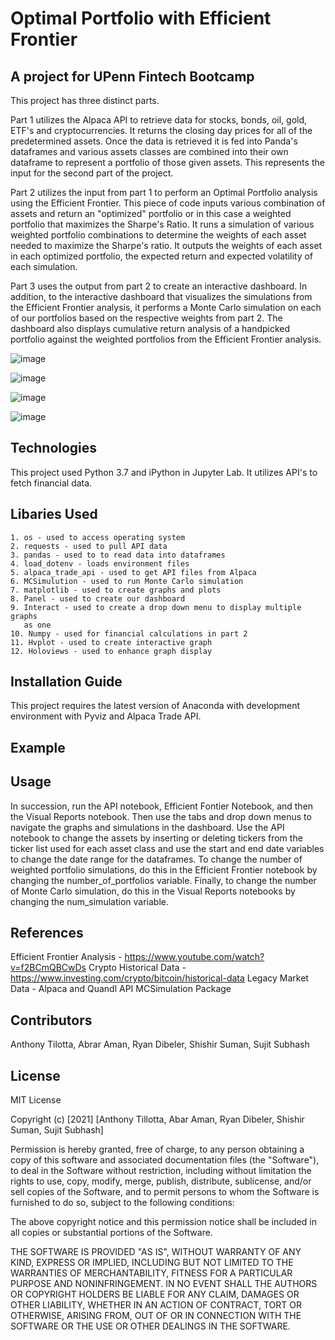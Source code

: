 # Optimal Portfolio with Efficient Frontier

## A project for UPenn Fintech Bootcamp

This project has three distinct parts.  

Part 1 utilizes the Alpaca API to retrieve data for stocks, bonds, oil, gold, ETF's and cryptocurrencies.  It returns the closing day prices for all of the predetermined assets.  Once the data is retrieved it is fed into Panda's dataframes and various assets classes are combined into their own dataframe to represent a portfolio of those given assets. This represents the input for the second part of the project.  

Part 2 utilizes the input from part 1 to perform an Optimal Portfolio analysis using the Efficient Frontier.  This piece of code inputs various combination of assets and return an "optimized" portfolio or in this case a weighted portfolio that maximizes the Sharpe's Ratio.  It runs a simulation of various weighted portfolio combinations to determine the weights of each asset needed to maximize the Sharpe's ratio.  It outputs the weights of each asset in each optimized portfolio, the expected return and expected volatility of each simulation. 

Part 3 uses the output from part 2 to create an interactive dashboard.  In addition, to the interactive dashboard that visualizes the simulations from the Efficient Frontier analysis, it performs a Monte Carlo simulation on each of our portfolios based on the respective weights from part 2.  The dashboard also displays cumulative return analysis of a handpicked portfolio against the weighted portfolios from the Efficient Frontier analysis. 

![image](https://user-images.githubusercontent.com/51159089/172901953-d7417f0a-3d32-4ea2-99b1-dccdbe4fd02f.png)

![image](https://user-images.githubusercontent.com/51159089/172902600-1d82f73f-999a-4026-865e-56c3c093c2e0.png)

![image](https://user-images.githubusercontent.com/51159089/172902712-457e6526-3c5a-4013-a896-4e441b6861de.png)

![image](https://user-images.githubusercontent.com/51159089/172902800-4af96d09-fdbd-45be-a862-3c60b25059aa.png)


## Technologies
This project used Python 3.7 and iPython in Jupyter Lab.  It utilizes API's to fetch financial data.  

## Libaries Used

    1. os - used to access operating system
    2. requests - used to pull API data
    3. pandas - used to to read data into dataframes
    4. load_dotenv - loads environment files
    5. alpaca_trade_api - used to get API files from Alpaca
    6. MCSimulution - used to run Monte Carlo simulation
    7. matplotlib - used to create graphs and plots
    8. Panel - used to create our dashboard
    9. Interact - used to create a drop down menu to display multiple graphs 
       as one
    10. Numpy - used for financial calculations in part 2 
    11. Hvplot - used to create interactive graph
    12. Holoviews - used to enhance graph display
    
## Installation Guide
This project requires the latest version of Anaconda with development environment with Pyviz and Alpaca Trade API.

## Example


## Usage
In succession, run the API notebook, Efficient Fontier Notebook, and then the Visual Reports notebook. Then use the tabs and drop down menus to navigate the graphs and simulations in the dashboard.  Use the API notebook to change the assets by inserting or deleting tickers from the ticker list used for each asset class and use the start and end date variables to change the date range for the dataframes.  To change the number of weighted portfolio simulations, do this in the Efficient Frontier notebook by changing the number_of_portfolios variable.  Finally, to change the number of Monte Carlo simulation, do this in the Visual Reports notebooks by changing the num_simulation variable.  

## References 
Efficient Frontier Analysis - https://www.youtube.com/watch?v=f2BCmQBCwDs
Crypto Historical Data - https://www.investing.com/crypto/bitcoin/historical-data
Legacy Market Data - Alpaca and Quandl API
MCSimulation Package 

## Contributors
Anthony Tilotta, Abrar Aman, Ryan Dibeler, Shishir Suman, Sujit Subhash

## License 
MIT License

Copyright (c) [2021] [Anthony Tillotta, Abar Aman, Ryan Dibeler, Shishir Suman, Sujit Subhash]

Permission is hereby granted, free of charge, to any person obtaining a copy
of this software and associated documentation files (the "Software"), to deal
in the Software without restriction, including without limitation the rights
to use, copy, modify, merge, publish, distribute, sublicense, and/or sell
copies of the Software, and to permit persons to whom the Software is
furnished to do so, subject to the following conditions:

The above copyright notice and this permission notice shall be included in all
copies or substantial portions of the Software.

THE SOFTWARE IS PROVIDED "AS IS", WITHOUT WARRANTY OF ANY KIND, EXPRESS OR
IMPLIED, INCLUDING BUT NOT LIMITED TO THE WARRANTIES OF MERCHANTABILITY,
FITNESS FOR A PARTICULAR PURPOSE AND NONINFRINGEMENT. IN NO EVENT SHALL THE
AUTHORS OR COPYRIGHT HOLDERS BE LIABLE FOR ANY CLAIM, DAMAGES OR OTHER
LIABILITY, WHETHER IN AN ACTION OF CONTRACT, TORT OR OTHERWISE, ARISING FROM,
OUT OF OR IN CONNECTION WITH THE SOFTWARE OR THE USE OR OTHER DEALINGS IN THE
SOFTWARE.
